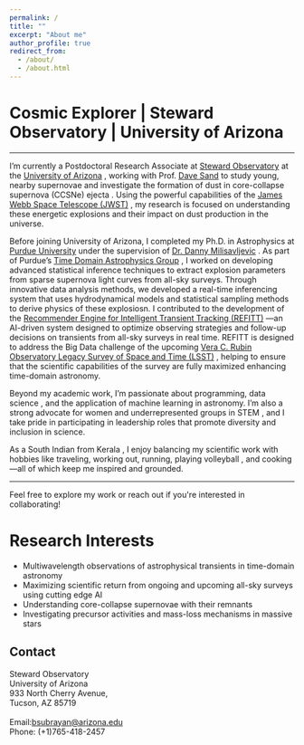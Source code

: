 ```yaml
---
permalink: /
title: ""
excerpt: "About me"
author_profile: true
redirect_from: 
  - /about/
  - /about.html
---
```


Cosmic Explorer | Steward Observatory | University of Arizona
======

---

I’m currently a  Postdoctoral Research Associate  at  [Steward Observatory](https://www.as.arizona.edu/)  at the  [University of Arizona](https://www.arizona.edu/) , working with  Prof. [Dave Sand](https://www.as.arizona.edu/people/faculty)  to study  young, nearby supernovae  and investigate the formation of  dust in core-collapse supernova (CCSNe) ejecta . Using the powerful capabilities of the  [James Webb Space Telescope (JWST)](https://jwst.nasa.gov/) , my research is focused on understanding these energetic explosions and their impact on dust production in the universe.

Before joining University of Arizona, I completed my  Ph.D. in Astrophysics  at  [Purdue University](https://www.purdue.edu/)  under the supervision of  [Dr. Danny Milisavljevic](https://www.physics.purdue.edu/milisavljevic/people.html) . As part of Purdue’s  [Time Domain Astrophysics Group](https://www.physics.purdue.edu/milisavljevic/index.html) , I worked on developing advanced  statistical inference techniques  to extract explosion parameters from sparse supernova light curves from all-sky surveys. Through innovative data analysis methods, we developed a real-time inferencing system that uses hydrodynamical models and statistical sampling methods to derive physics of these explosiosn.
I contributed to the development of the  [Recommender Engine for Intelligent Transient Tracking (REFITT)](https://refitt.physics.purdue.edu/) —an AI-driven system designed to optimize observing strategies and follow-up decisions on transients from all-sky surveys in real time. REFITT is designed to address the  Big Data challenge  of the upcoming  [Vera C. Rubin Observatory Legacy Survey of Space and Time (LSST)](https://www.lsst.org/) , helping to ensure that the scientific capabilities of the survey are fully maximized enhancing time-domain astronomy.

Beyond my academic work, I’m passionate about  programming, data science , and the application of  machine learning  in astronomy. I’m also a strong advocate for  women and underrepresented groups  in  STEM , and I take pride in participating in  leadership roles  that promote diversity and inclusion in science.

As a  South Indian  from  Kerala , I enjoy balancing my scientific work with hobbies like  traveling, working out, running, playing volleyball , and  cooking —all of which keep me inspired and grounded.

---

Feel free to explore my work or reach out if you're interested in collaborating!

Research Interests
======

  * Multiwavelength observations of astrophysical transients in time-domain astronomy
  * Maximizing scientific return from ongoing and upcoming all-sky surveys using cutting edge AI 
  * Understanding core-collapse supernovae with their remnants
  * Investigating precursor activities and mass-loss mechanisms in massive stars
     
Contact
------
Steward Observatory
<br>
University of Arizona
<br>
933 North Cherry Avenue, 
<br>
Tucson, AZ 85719
<br><br>
Email:bsubrayan@arizona.edu
<br>
Phone: (+1)765-418-2457
